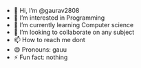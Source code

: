 - 👋 Hi, I’m @gaurav2808
- 👀 I’m interested in Programming 
- 🌱 I’m currently learning Computer science 
- 💞️ I’m looking to collaborate on any subject 
- 📫 How to reach me dont 
- 😄 Pronouns: gauu
- ⚡ Fun fact: nothing 

<!---
gaurav2808/gaurav2808 is a ✨ special ✨ repository because its `README.md` (this file) appears on your GitHub profile.
You can click the Preview link to take a look at your changes.
--->

